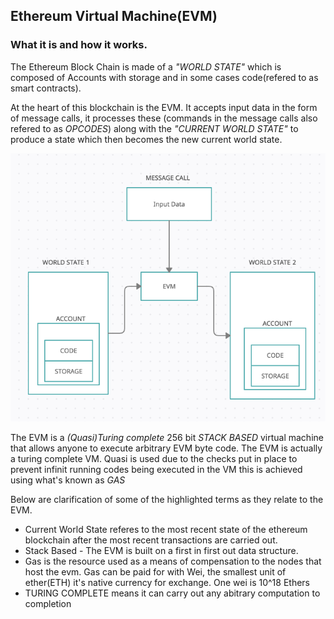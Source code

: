 ## Ethereum Virtual Machine(EVM)

### What it is and how it works.

The Ethereum Block Chain is made of a *"WORLD STATE"* which is composed of Accounts with storage and in some cases code(refered to as smart contracts).

At the heart of this blockchain is the EVM. It accepts input data in the form of message calls, it processes these (commands in the message calls also refered to as *OPCODES*) along with the *"CURRENT WORLD STATE"* to produce a state which then becomes the new current world state.

![EVM operation from a bird's eye view](/images/evm_birds_eye_view.png)


The EVM is a *(Quasi)Turing complete* 256 bit *STACK BASED* virtual machine that allows anyone to execute arbitrary EVM byte code.
The EVM is actually a turing complete VM. Quasi is used due to the checks put in place to prevent infinit running codes being executed in the VM this is achieved using what's known as *GAS*


Below are clarification of some of the highlighted terms as they relate to the EVM. 

- Current World State referes to the most recent state of the ethereum blockchain after the most recent transactions are carried out.
- Stack Based - The EVM is built on a first in first out data structure.
- Gas is the resource used as a means of compensation to the nodes that host the evm. Gas can be paid for with Wei, the smallest unit of ether(ETH) it's native currency for exchange. One wei is 10^18 Ethers
- TURING COMPLETE means it can carry out any abitrary computation to completion
